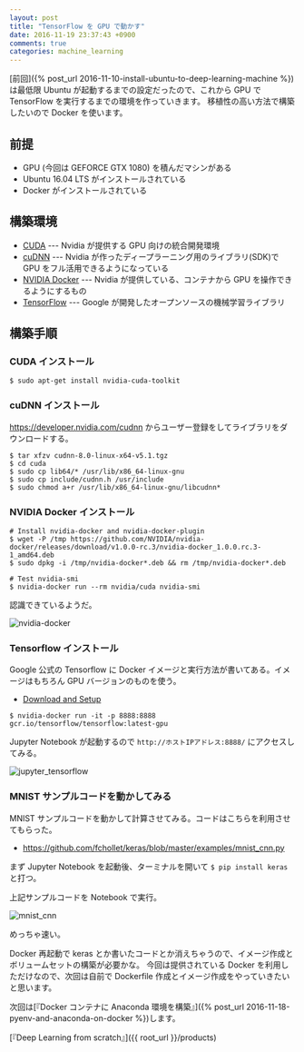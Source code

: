 ```yaml
---
layout: post
title: "TensorFlow を GPU で動かす"
date: 2016-11-19 23:37:43 +0900
comments: true
categories: machine_learning
---
```


[前回]({% post_url 2016-11-10-install-ubuntu-to-deep-learning-machine %})は最低限 Ubuntu が起動するまでの設定だったので、これから GPU で TensorFlow を実行するまでの環境を作っていきます。
移植性の高い方法で構築したいので Docker を使います。

## 前提
- GPU (今回は GEFORCE GTX 1080) を積んだマシンがある
- Ubuntu 16.04 LTS がインストールされている
- Docker がインストールされている

## 構築環境
- [CUDA](https://ja.wikipedia.org/wiki/CUDA) --- Nvidia が提供する GPU 向けの統合開発環境
- [cuDNN](https://developer.nvidia.com/cudnn) --- Nvidia が作ったディープラーニング用のライブラリ(SDK)で GPU をフル活用できるようになっている
- [NVIDIA Docker](https://github.com/NVIDIA/nvidia-docker) --- Nvidia が提供している、コンテナから GPU を操作できるようにするもの
- [TensorFlow](https://www.tensorflow.org/) --- Google が開発したオープンソースの機械学習ライブラリ

## 構築手順

### CUDA インストール
```
$ sudo apt-get install nvidia-cuda-toolkit
```

### cuDNN インストール
https://developer.nvidia.com/cudnn からユーザー登録をしてライブラリをダウンロードする。

```
$ tar xfzv cudnn-8.0-linux-x64-v5.1.tgz
$ cd cuda
$ sudo cp lib64/* /usr/lib/x86_64-linux-gnu
$ sudo cp include/cudnn.h /usr/include
$ sudo chmod a+r /usr/lib/x86_64-linux-gnu/libcudnn*
```

### NVIDIA Docker インストール
```
# Install nvidia-docker and nvidia-docker-plugin
$ wget -P /tmp https://github.com/NVIDIA/nvidia-docker/releases/download/v1.0.0-rc.3/nvidia-docker_1.0.0.rc.3-1_amd64.deb
$ sudo dpkg -i /tmp/nvidia-docker*.deb && rm /tmp/nvidia-docker*.deb

# Test nvidia-smi
$ nvidia-docker run --rm nvidia/cuda nvidia-smi
```

認識できているようだ。

![nvidia-docker](https://i.gyazo.com/91166d8447efd8d74b646c7fd33d3844.png)

### Tensorflow インストール
Google 公式の Tensorflow に Docker イメージと実行方法が書いてある。イメージはもちろん GPU バージョンのものを使う。

- [Download and Setup](https://www.tensorflow.org/versions/master/get_started/os_setup.html#docker-installation)

```
$ nvidia-docker run -it -p 8888:8888 gcr.io/tensorflow/tensorflow:latest-gpu
```

Jupyter Notebook が起動するので `http://ホストIPアドレス:8888/` にアクセスしてみる。

![jupyter_tensorflow](https://i.gyazo.com/dd4f9bcc4d7af38aba37d45439ea30b5.png)

### MNIST サンプルコードを動かしてみる
MNIST サンプルコードを動かして計算させてみる。コードはこちらを利用させてもらった。

- https://github.com/fchollet/keras/blob/master/examples/mnist_cnn.py

まず Jupyter Notebook を起動後、ターミナルを開いて `$ pip install keras` と打つ。

上記サンプルコードを Notebook で実行。

![mnist_cnn](https://i.gyazo.com/36869691dcff0e0264b34b51cdb8a1e2.png)

めっちゃ速い。

Docker 再起動で keras とか書いたコードとか消えちゃうので、イメージ作成とボリュームセットの構築が必要かな。
今回は提供されている Docker を利用しただけなので、次回は自前で Dockerfile 作成とイメージ作成をやっていきたいと思います。

次回は[『Docker コンテナに Anaconda 環境を構築』]({% post_url 2016-11-18-pyenv-and-anaconda-on-docker %})します。

[『Deep Learning from scratch』]({{ root_url }}/products)
